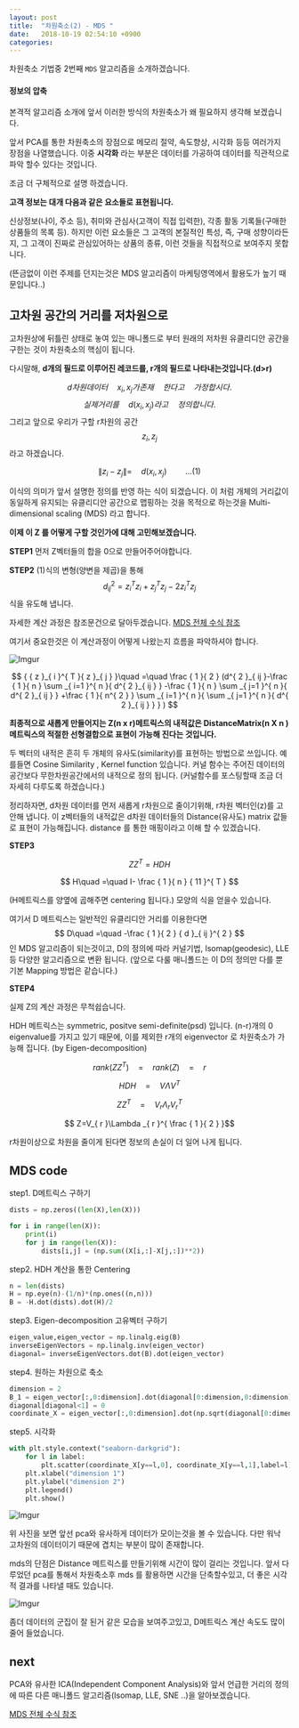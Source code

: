 ```yaml
---
layout: post
title:  "차원축소(2) - MDS "
date:   2018-10-19 02:54:10 +0900
categories: 
---
```


차원축소 기법중 2번째  `MDS` 알고리즘을 소개하겠습니다.

#### **정보의 압축**

본격적 알고리즘 소개에 앞서 이러한 방식의 차원축소가 왜 필요하지 
생각해 보겠습니다.


앞서 PCA를 통한 차원축소의 장점으로 메모리 절약, 속도향상, 시각화 등등 
여러가지 장점을 나열했습니다. 
이중 **시각화** 라는 부분은 데이터를 가공하여 데이터를 직관적으로 
파악 할수 있다는 것입니다. 

조금 더 구체적으로 설명 하겠습니다.

**고객 정보는 대개 다음과 같은 요소들로 표현됩니다.**

신상정보(나이, 주소 등), 취미와 관심사(고객이 직접 입력한), 각종 활동 기록들(구매한 상품들의 목록 등). 
하지만 이런 요소들은 그 고객의 본질적인 특성,
즉, 구매 성향이라든지, 그 고객이 진짜로 관심있어하는 상품의 종류,
이런 것들을 직접적으로 보여주지 못합니다.

(뜬금없이 이런 주제를 던지는것은 MDS 알고리즘이 마케팅영역에서 활용도가 높기 때문입니다..)

## **고차원 공간의 거리를 저차원으로**
고차원상에 뒤틀린 상태로 놓여 있는 매니폴드로 부터 원래의 저차원 유클리디안 공간을 구한는 것이 차원축소의 핵심이 됩니다.

다시말해, **d개의 필드로 이루어진 레코드를, r개의 필드로 나타내는것입니다.(d>r)**

 $$d차원데이터\quad x_{ i },{ x }_{ j }가 존재\quad 한다고\quad 가정합시다.$$ 
$$실제거리를\quad d(x_{ i },x_{ j })라고\quad 정의합니다. $$
그리고 앞으로 우리가 구할 r차원의 공간
$$ z_{i},z_{j}$$
라고 하겠습니다.

$$ \left\| { z }_{ i }-{ z }_{ j } \right\| =\quad d(x_{ i },x_{ j }) \quad\quad ...(1)  $$

이식의 의미가 앞서 설명한 정의를 반영 하는 식이 되겠습니다.
이 처럼 개체의 거리값이 동일하게 유지되는 유클리디안 공간으로 맵핑하는 것을 목적으로 하는것을 Multi-dimensional scaling (MDS) 라고 합니다.

**이제 이 Z 를 어떻게 구할 것인가에 대해 고민해보겠습니다.**

**STEP1**
먼저 Z벡터들의 합을 0으로 만들어주어야합니다.

**STEP2**
(1)식의 변형(양변을 제곱)을 통해 
$$
{ d }_{ ij }^{ 2 }= {z  }_{  i}^{T  }{z  }_{i  }+{z  }_{  j}^{T  }{z  }_{j  }-{2z  }_{  i}^{T  }{z  }_{j  }
$$
식을 유도해 냅니다. 

자세한 계산 과정은 참조문건으로 달아두겠습니다. 
[MDS 전체 수식 참조](http://markov.tistory.com/40?category=116033 )

여기서 중요한것은 이 계산과정이 어떻게 나왔는지 흐름을 파악하셔야 합니다.

![Imgur](https://i.imgur.com/BE5OYck.png)


$$ 
{ { z }_{ i }^{ T }{ z }_{ j } }\quad =\quad \frac { 1 }{ 2 } (d^{ 2 }_{ ij }-\frac { 1 }{ n } \sum _{ i=1 }^{ n }{ d^{ 2 }_{ ij } } -\frac { 1 }{ n } \sum _{ j=1 }^{ n }{ d^{ 2 }_{ ij } } +\frac { 1 }{ n^{ 2 } } \sum _{ i=1 }^{ n }{ \sum _{ j=1 }^{ n }{ d^{ 2 }_{ ij } }  } )
$$

**최종적으로 새롭게 만들어지는 Z(n x r)메트릭스의 내적값은 DistanceMatrix(n X n ) 메트릭스의 적절한 선형결합으로 표현이 가능해 진다는 것입니다.**

 두 벡터의 내적은 흔히 두 개체의 유사도(similarity)를 표현하는 방법으로 쓰입니다. 예를들면 Cosine Similarity , Kernel function 있습니다. 
커널 함수는 주어진 데이터의 공간보다 무한차원공간에서의 내적으로 정의 됩니다.
(커널함수를 포스팅할때 조금 더 자세히 다루도록 하겠습니다.)

정리하자면, d차원 데이터를 먼저 새롭게 r차원으로 줄이기위해, r차원 벡터인(z)를 고안해 냅니다. 이 z벡터들의 내적값은 d차원 데이터들의 Distance(유사도) matrix 값들로 표현이 가능해집니다. distance 를 통한 매핑이라고 이해 할 수 있겠습니다. 

**STEP3**

$$ ZZ^T=HDH $$

$$ H\quad =\quad I- \frac { 1 }{ n } { 11 }^{ T } $$

(H메트릭스를 양옆에 곱해주면 centering 됩니다.)
모양의 식을 얻을수 있습니다.

여기서 D 메트릭스는 일반적인 유클리디안 거리를 이용한다면 
$$ D\quad =\quad -\frac { 1 }{ 2 } { d }_{ ij }^{ 2 } $$인 MDS 알고리즘이 되는것이고, D의 정의에 따라 커널기법, Isomap(geodesic), LLE 등 다양한 알고리즘으로 변환 됩니다. 
(앞으로 다룰 매니폴드는 이 D의 정의만 다를 뿐 기본 Mapping 방법은 같습니다.)

**STEP4**

실제 Z의 계산 과정은 무척쉽습니다. 

HDH 메트릭스는 symmetric, positve semi-definite(psd) 입니다. (n-r)개의 0 eigenvalue를 가지고 있기 때문에, 이를 제외한 r개의 eigenvector 로 차원축소가 가능해 집니다. (by Eigen-decomposition)

$$ rank(ZZ^{ T })\quad =\quad rank(Z)\quad =\quad r $$

$$ HDH\quad =\quad V\Lambda V^{ T } $$

$$ ZZ^{ T }\quad = \quad V_{ r }\Lambda _{ r }V^{ T }_{ r }$$

$$ Z=V_{ r }\Lambda _{ r }^{ \frac { 1 }{ 2 }  }$$

r차원이상으로 차원을 줄이게 된다면 정보의 손실이 더 일어 나게 됩니다.

## MDS code
step1. D메트릭스 구하기
```python
dists = np.zeros((len(X),len(X)))

for i in range(len(X)):
    print(i)
    for j in range(len(X)):
        dists[i,j] = (np.sum((X[i,:]-X[j,:])**2))
```

step2. HDH 계산을 통한 Centering
```python
n = len(dists)
H = np.eye(n)-(1/n)*(np.ones((n,n)))
B = -H.dot(dists).dot(H)/2
```

step3. Eigen-decomposition 고유벡터 구하기
```python
eigen_value,eigen_vector = np.linalg.eig(B)
inverseEigenVectors = np.linalg.inv(eigen_vector) 
diagonal= inverseEigenVectors.dot(B).dot(eigen_vector)


```
step4. 원하는 차원으로 축소

```python
dimension = 2
B_1 = eigen_vector[:,0:dimension].dot(diagonal[0:dimension,0:dimension]).dot(eigen_vector[:,0:dimension].T)
diagonal[diagonal<1] = 0
coordinate_X = eigen_vector[:,0:dimension].dot(np.sqrt(diagonal[0:dimension,0:dimension]))

```
step5. 시각화
```python
with plt.style.context("seaborn-darkgrid"):
    for l in label:
        plt.scatter(coordinate_X[y==l,0], coordinate_X[y==l,1],label=l)
    plt.xlabel("dimension 1")
    plt.ylabel("dimension 2")
    plt.legend()
    plt.show()

```


![Imgur](https://i.imgur.com/Lcv7bvm.png)

위 사진을 보면 앞선 pca와 유사하게 데이터가 모이는것을 볼 수 있습니다.
다만 워낙 고차원의 데이터이기 때문에 겹치는 부분이 많이 존재합니다.

mds의 단점은 Distance 메트릭스를 만들기위해 시간이 많이 걸리는 것입니다. 앞서 다루었던 pca를 통해서 차원축소후 mds 를 활용하면 시간을 단축할수있고, 더 좋은 시각적 결과를 나타낼 때도 있습니다.

![Imgur](https://i.imgur.com/8VzZFj3.png)

좀더 데이터의 군집이 잘 된거 같은 모습을 보여주고있고, D메트릭스 계산 속도도 많이 줄어 들었습니다.

## next
PCA와 유사한 ICA(Independent Component Analysis)와 앞서 언급한 거리의 정의에 따른 다른 매니폴드 알고리즘(Isomap, LLE, SNE ..)을 알아보겠습니다.

[MDS 전체 수식 참조](http://markov.tistory.com/40?category=116033 )
